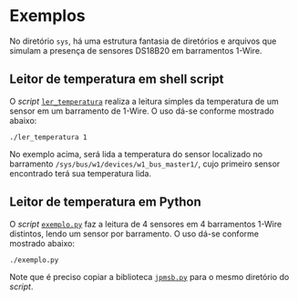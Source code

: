 # Exemplos

No diretório `sys`, há uma estrutura fantasia de diretórios e arquivos que simulam a presença de sensores DS18B20 em barramentos 1-Wire.

## Leitor de temperatura em shell script

O *script* [`ler_temperatura`](shell/ler_temperatura) realiza a leitura simples da temperatura de um sensor em um barramento de 1-Wire. O uso dá-se conforme mostrado abaixo:

```shell
./ler_temperatura 1
```

No exemplo acima, será lida a temperatura do sensor localizado no barramento `/sys/bus/w1/devices/w1_bus_master1/`, cujo primeiro sensor encontrado terá sua temperatura lida.

## Leitor de temperatura em Python

O *script* [`exemplo.py`](python/exemplo.py) faz a leitura de 4 sensores em 4 barramentos 1-Wire distintos, lendo um sensor por barramento. O uso dá-se conforme mostrado abaixo:

```shell
./exemplo.py
```

Note que é preciso copiar a biblioteca [`jpmsb.py`](../bibliotecas/jpmsb.py) para o mesmo diretório do *script*.